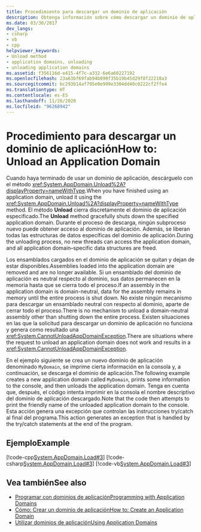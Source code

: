 ```yaml
---
title: Procedimiento para descargar un dominio de aplicación
description: Obtenga información sobre cómo descargar un dominio de aplicación en .NET mediante el método AppDomain.Unload para cerrar correctamente el dominio de aplicación especificado.
ms.date: 03/30/2017
dev_langs:
- csharp
- vb
- cpp
helpviewer_keywords:
- Unload method
- application domains, unloading
- unloading application domains
ms.assetid: f356116d-e415-4f7c-a332-6e6a60227192
ms.openlocfilehash: 23a63bf69fab94b890f35b19b45d29f8f22218a3
ms.sourcegitcommit: bc293b14af795e0e999e3304dd40c0222cf2ffe4
ms.translationtype: HT
ms.contentlocale: es-ES
ms.lasthandoff: 11/26/2020
ms.locfileid: "96268942"
---
```

# <a name="how-to-unload-an-application-domain"></a><span data-ttu-id="50207-103">Procedimiento para descargar un dominio de aplicación</span><span class="sxs-lookup"><span data-stu-id="50207-103">How to: Unload an Application Domain</span></span>

<span data-ttu-id="50207-104">Cuando haya terminado de usar un dominio de aplicación, descárguelo con el método <xref:System.AppDomain.Unload%2A?displayProperty=nameWithType>.</span><span class="sxs-lookup"><span data-stu-id="50207-104">When you have finished using an application domain, unload it using the <xref:System.AppDomain.Unload%2A?displayProperty=nameWithType> method.</span></span> <span data-ttu-id="50207-105">El método **Unload** cierra discretamente el dominio de aplicación especificado.</span><span class="sxs-lookup"><span data-stu-id="50207-105">The **Unload** method gracefully shuts down the specified application domain.</span></span> <span data-ttu-id="50207-106">Durante el proceso de descarga, ningún subproceso nuevo puede obtener acceso al dominio de aplicación. Además, se liberan todas las estructuras de datos específicas del dominio de aplicación.</span><span class="sxs-lookup"><span data-stu-id="50207-106">During the unloading process, no new threads can access the application domain, and all application domain–specific data structures are freed.</span></span>  
  
 <span data-ttu-id="50207-107">Los ensamblados cargados en el dominio de aplicación se quitan y dejan de estar disponibles.</span><span class="sxs-lookup"><span data-stu-id="50207-107">Assemblies loaded into the application domain are removed and are no longer available.</span></span> <span data-ttu-id="50207-108">Si un ensamblado del dominio de aplicación es neutral respecto al dominio, sus datos permanecen en la memoria hasta que se cierra todo el proceso.</span><span class="sxs-lookup"><span data-stu-id="50207-108">If an assembly in the application domain is domain-neutral, data for the assembly remains in memory until the entire process is shut down.</span></span> <span data-ttu-id="50207-109">No existe ningún mecanismo para descargar un ensamblado neutral con respecto al dominio, aparte de cerrar todo el proceso.</span><span class="sxs-lookup"><span data-stu-id="50207-109">There is no mechanism to unload a domain-neutral assembly other than shutting down the entire process.</span></span> <span data-ttu-id="50207-110">Existen situaciones en las que la solicitud para descargar un dominio de aplicación no funciona y genera como resultado una <xref:System.CannotUnloadAppDomainException>.</span><span class="sxs-lookup"><span data-stu-id="50207-110">There are situations where the request to unload an application domain does not work and results in a <xref:System.CannotUnloadAppDomainException>.</span></span>  
  
 <span data-ttu-id="50207-111">En el ejemplo siguiente se crea un nuevo dominio de aplicación denominado `MyDomain`, se imprime cierta información en la consola y, a continuación, se descarga el dominio de aplicación.</span><span class="sxs-lookup"><span data-stu-id="50207-111">The following example creates a new application domain called `MyDomain`, prints some information to the console, and then unloads the application domain.</span></span> <span data-ttu-id="50207-112">Tenga en cuenta que, después, el código intenta imprimir en la consola el nombre descriptivo del dominio de aplicación descargado.</span><span class="sxs-lookup"><span data-stu-id="50207-112">Note that the code then attempts to print the friendly name of the unloaded application domain to the console.</span></span> <span data-ttu-id="50207-113">Esta acción genera una excepción que controlan las instrucciones try/catch al final del programa.</span><span class="sxs-lookup"><span data-stu-id="50207-113">This action generates an exception that is handled by the try/catch statements at the end of the program.</span></span>  
  
## <a name="example"></a><span data-ttu-id="50207-114">Ejemplo</span><span class="sxs-lookup"><span data-stu-id="50207-114">Example</span></span>  

 [!code-cpp[System.AppDomain.Load#3](../../../samples/snippets/cpp/VS_Snippets_CLR_System/system.appdomain.load/cpp/source3.cpp#3)]
 [!code-csharp[System.AppDomain.Load#3](../../../samples/snippets/csharp/VS_Snippets_CLR_System/system.appdomain.load/cs/source3.cs#3)]
 [!code-vb[System.AppDomain.Load#3](../../../samples/snippets/visualbasic/VS_Snippets_CLR_System/system.appdomain.load/vb/source3.vb#3)]  
  
## <a name="see-also"></a><span data-ttu-id="50207-115">Vea también</span><span class="sxs-lookup"><span data-stu-id="50207-115">See also</span></span>

- [<span data-ttu-id="50207-116">Programar con dominios de aplicación</span><span class="sxs-lookup"><span data-stu-id="50207-116">Programming with Application Domains</span></span>](application-domains.md#programming-with-application-domains)
- [<span data-ttu-id="50207-117">Cómo: Crear un dominio de aplicación</span><span class="sxs-lookup"><span data-stu-id="50207-117">How to: Create an Application Domain</span></span>](how-to-create-an-application-domain.md)
- [<span data-ttu-id="50207-118">Utilizar dominios de aplicación</span><span class="sxs-lookup"><span data-stu-id="50207-118">Using Application Domains</span></span>](use.md)
